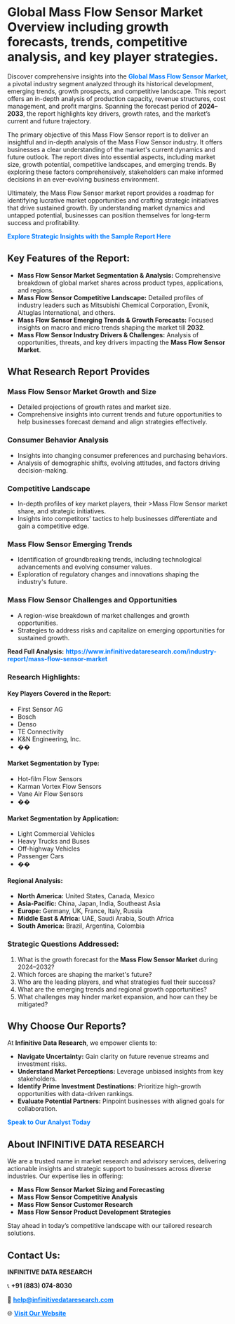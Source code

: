 <h1>Global Mass Flow Sensor Market Overview including growth forecasts, trends, competitive analysis, and key player strategies.</h1>
<p>
Discover comprehensive insights into the 
<a href="https://www.infinitivedataresearch.com/industry-report/mass-flow-sensor-market" rel="dofollow" style="color: #007BFF; text-decoration: none;"><strong>Global Mass Flow Sensor Market</strong></a>, a pivotal industry segment analyzed through its historical development, emerging trends, growth prospects, and competitive landscape. This report offers an in-depth analysis of production capacity, revenue structures, cost management, and profit margins. Spanning the forecast period of <strong>2024–2033</strong>, the report highlights key drivers, growth rates, and the market’s current and future trajectory.
</p>
<p>
The primary objective of this Mass Flow Sensor report is to deliver an insightful and in-depth analysis of the Mass Flow Sensor industry. It offers businesses a clear understanding of the market's current dynamics and future outlook. The report dives into essential aspects, including market size, growth potential, competitive landscapes, and emerging trends. By exploring these factors comprehensively, stakeholders can make informed decisions in an ever-evolving business environment.
</p>
<p>
Ultimately, the Mass Flow Sensor market report provides a roadmap for identifying lucrative market opportunities and crafting strategic initiatives that drive sustained growth. By understanding market dynamics and untapped potential, businesses can position themselves for long-term success and profitability.
</p>
<p>
<a href="https://www.infinitivedataresearch.com/request-sample/reportId=108409" style="color: #007BFF; text-decoration: none;"><strong>Explore Strategic Insights with the Sample Report Here</strong></a>
</p>

<h2>Key Features of the Report:</h2>
<ul>
<li><strong>Mass Flow Sensor Market Segmentation & Analysis:</strong> Comprehensive breakdown of global market shares across product types, applications, and regions.</li>
<li><strong>Mass Flow Sensor Competitive Landscape:</strong> Detailed profiles of industry leaders such as Mitsubishi Chemical Corporation, Evonik, Altuglas International, and others.</li>
<li><strong>Mass Flow Sensor Emerging Trends & Growth Forecasts:</strong> Focused insights on macro and micro trends shaping the market till <strong>2032</strong>.</li>
<li><strong>Mass Flow Sensor Industry Drivers & Challenges:</strong> Analysis of opportunities, threats, and key drivers impacting the <strong>Mass Flow Sensor Market</strong>.</li>
</ul>

<h2>What Research Report Provides</h2>
<h3>Mass Flow Sensor Market Growth and Size</h3>
<ul>
<li>Detailed projections of growth rates and market size.</li>
<li>Comprehensive insights into current trends and future opportunities to help businesses forecast demand and align strategies effectively.</li>
</ul>

<h3>Consumer Behavior Analysis</h3>
<ul>
<li>Insights into changing consumer preferences and purchasing behaviors.</li>
<li>Analysis of demographic shifts, evolving attitudes, and factors driving decision-making.</li>
</ul>

<h3>Competitive Landscape</h3>
<ul>
<li>In-depth profiles of key market players, their >Mass Flow Sensor market share, and strategic initiatives.</li>
<li>Insights into competitors' tactics to help businesses differentiate and gain a competitive edge.</li>
</ul>

<h3>Mass Flow Sensor Emerging Trends</h3>
<ul>
<li>Identification of groundbreaking trends, including technological advancements and evolving consumer values.</li>
<li>Exploration of regulatory changes and innovations shaping the industry's future.</li>
</ul>

<h3>Mass Flow Sensor Challenges and Opportunities</h3>
<ul>
<li>A region-wise breakdown of market challenges and growth opportunities.</li>
<li>Strategies to address risks and capitalize on emerging opportunities for sustained growth.</li>
</ul>
<p><strong>Read Full Analysis:</strong> <a href="https://www.infinitivedataresearch.com/industry-report/mass-flow-sensor-market" rel="dofollow" style="color: #007BFF; text-decoration: none;"><strong>https://www.infinitivedataresearch.com/industry-report/mass-flow-sensor-market</strong></a></p>
<h3>Research Highlights:</h3>
<h4>Key Players Covered in the Report:</h4>
<ul><li>First Sensor AG</li><li>Bosch</li><li>Denso</li><li>TE Connectivity</li><li>K&amp;N Engineering, Inc.</li><li>��</li></ul>
<h4>Market Segmentation by Type:</h4>
<ul><li>Hot-film Flow Sensors</li><li>Karman Vortex Flow Sensors</li><li>Vane Air Flow Sensors</li><li>��</li></ul>
<h4>Market Segmentation by Application:</h4>
<ul><li>Light Commercial Vehicles</li><li>Heavy Trucks and Buses</li><li>Off-highway Vehicles</li><li>Passenger Cars</li><li>��</li></ul>

<h4>Regional Analysis:</h4>
<ul>
<li><strong>North America:</strong> United States, Canada, Mexico</li>
<li><strong>Asia-Pacific:</strong> China, Japan, India, Southeast Asia</li>
<li><strong>Europe:</strong> Germany, UK, France, Italy, Russia</li>
<li><strong>Middle East & Africa:</strong> UAE, Saudi Arabia, South Africa</li>
<li><strong>South America:</strong> Brazil, Argentina, Colombia</li>
</ul>

<h3>Strategic Questions Addressed:</h3>
<ol>
<li>What is the growth forecast for the <strong>Mass Flow Sensor Market</strong> during 2024–2032?</li>
<li>Which forces are shaping the market's future?</li>
<li>Who are the leading players, and what strategies fuel their success?</li>
<li>What are the emerging trends and regional growth opportunities?</li>
<li>What challenges may hinder market expansion, and how can they be mitigated?</li>
</ol>

<h2>Why Choose Our Reports?</h2>
<p>At <strong>Infinitive Data Research</strong>, we empower clients to:</p>
<ul>
<li><strong>Navigate Uncertainty:</strong> Gain clarity on future revenue streams and investment risks.</li>
<li><strong>Understand Market Perceptions:</strong> Leverage unbiased insights from key stakeholders.</li>
<li><strong>Identify Prime Investment Destinations:</strong> Prioritize high-growth opportunities with data-driven rankings.</li>
<li><strong>Evaluate Potential Partners:</strong> Pinpoint businesses with aligned goals for collaboration.</li>
</ul>
<p><a href="https://www.infinitivedataresearch.com/industry-report/mass-flow-sensor-market" rel="dofollow" style="color: #007BFF; text-decoration: none;"><strong>Speak to Our Analyst Today</strong></a></p>

<h2>About INFINITIVE DATA RESEARCH</h2>
<p>We are a trusted name in market research and advisory services, delivering actionable insights and strategic support to businesses across diverse industries. Our expertise lies in offering:</p>
<ul>
<li><strong>Mass Flow Sensor Market Sizing and Forecasting</strong></li>
<li><strong>Mass Flow Sensor Competitive Analysis</strong></li>
<li><strong>Mass Flow Sensor Customer Research</strong></li>
<li><strong>Mass Flow Sensor Product Development Strategies</strong></li>
</ul>
<p>Stay ahead in today’s competitive landscape with our tailored research solutions.</p>

<h2>Contact Us:</h2>
<p><strong>INFINITIVE DATA RESEARCH</strong></p>
<p>📞 <strong>+91 (883) 074-8030</strong></p>
<p>📧 <strong><a href="mailto:help@infinitivedataresearch.com" style="color: #007BFF;">help@infinitivedataresearch.com</a></strong></p>
<p>🌐 <strong><a href="https://www.infinitivedataresearch.com" rel="dofollow" style="color: #007BFF;">Visit Our Website</a></strong></p>